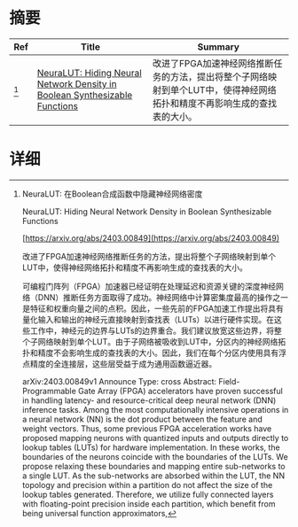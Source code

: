 # 摘要

| Ref | Title | Summary |
| --- | --- | --- |
| [^1] | [NeuraLUT: Hiding Neural Network Density in Boolean Synthesizable Functions](https://arxiv.org/abs/2403.00849) | 改进了FPGA加速神经网络推断任务的方法，提出将整个子网络映射到单个LUT中，使得神经网络拓扑和精度不再影响生成的查找表的大小。 |

# 详细

[^1]: NeuraLUT: 在Boolean合成函数中隐藏神经网络密度

    NeuraLUT: Hiding Neural Network Density in Boolean Synthesizable Functions

    [https://arxiv.org/abs/2403.00849](https://arxiv.org/abs/2403.00849)

    改进了FPGA加速神经网络推断任务的方法，提出将整个子网络映射到单个LUT中，使得神经网络拓扑和精度不再影响生成的查找表的大小。

    

    可编程门阵列（FPGA）加速器已经证明在处理延迟和资源关键的深度神经网络（DNN）推断任务方面取得了成功。神经网络中计算密集度最高的操作之一是特征和权重向量之间的点积。因此，一些先前的FPGA加速工作提出将具有量化输入和输出的神经元直接映射到查找表（LUTs）以进行硬件实现。在这些工作中，神经元的边界与LUTs的边界重合。我们建议放宽这些边界，将整个子网络映射到单个LUT。由于子网络被吸收到LUT中，分区内的神经网络拓扑和精度不会影响生成的查找表的大小。因此，我们在每个分区内使用具有浮点精度的全连接层，这些层受益于成为通用函数逼近器。

    arXiv:2403.00849v1 Announce Type: cross  Abstract: Field-Programmable Gate Array (FPGA) accelerators have proven successful in handling latency- and resource-critical deep neural network (DNN) inference tasks. Among the most computationally intensive operations in a neural network (NN) is the dot product between the feature and weight vectors. Thus, some previous FPGA acceleration works have proposed mapping neurons with quantized inputs and outputs directly to lookup tables (LUTs) for hardware implementation. In these works, the boundaries of the neurons coincide with the boundaries of the LUTs. We propose relaxing these boundaries and mapping entire sub-networks to a single LUT. As the sub-networks are absorbed within the LUT, the NN topology and precision within a partition do not affect the size of the lookup tables generated. Therefore, we utilize fully connected layers with floating-point precision inside each partition, which benefit from being universal function approximators, 
    

